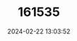 ---
title: "161535"
category: "Dipturus gudgeri"
draft: false
date: 2024-02-22 13:03:52
languages:
  English: ["Greenback Skate", "Bight Skate"]
---